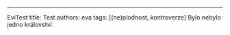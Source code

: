 ---
EviTest
title: Test
authors: eva
tags: [(ne)plodnost, kontroverze]
Bylo nebylo jedno království
